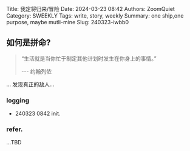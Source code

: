 Title: 我定将归来/冒险
Date: 2024-03-23 08:42
Authors: ZoomQuiet
Category: SWEEKLY
Tags: write, story, weekly
Summary: one ship,one purpose, maybe mutli-mine
Slug: 240323-iwbb0


## 如何是拼命?

> “生活就是当你忙于制定其他计划时发生在你身上的事情。” 
> 
> --- 约翰列侬


... 发现真正的敌人...


### logging

- 240323 0842 init.

### refer.


...TBD